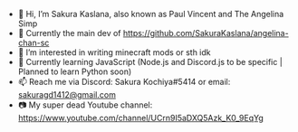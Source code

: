- 👋 Hi, I’m Sakura Kaslana, also known as Paul Vincent and The Angelina Simp
- 🤖️ Currently the main dev of https://github.com/SakuraKaslana/angelina-chan-sc
- 👀 I’m interested in writing minecraft mods or sth idk
- 🌱 Currently learning JavaScript (Node.js and Discord.js to be specific | Planned to learn Python soon)
- 📫 Reach me via Discord: Sakura Kochiya#5414 or email: sakuragd1412@gmail.com
- 📷 My super dead Youtube channel: https://www.youtube.com/channel/UCrn9I5aDXQ5Azk_K0_9EqYg

<!--
**SakuraKaslana/SakuraKaslana** is a ✨ _special_ ✨ repository because its `README.md` (this file) appears on your GitHub profile.

Here are some ideas to get you started:

- 🔭 I’m currently working on ...
- 🌱 I’m currently learning ...
- 👯 I’m looking to collaborate on ...
- 🤔 I’m looking for help with ...
- 💬 Ask me about ...
- 📫 How to reach me: ...
- 😄 Pronouns: ...
- ⚡ Fun fact: ...
-->

